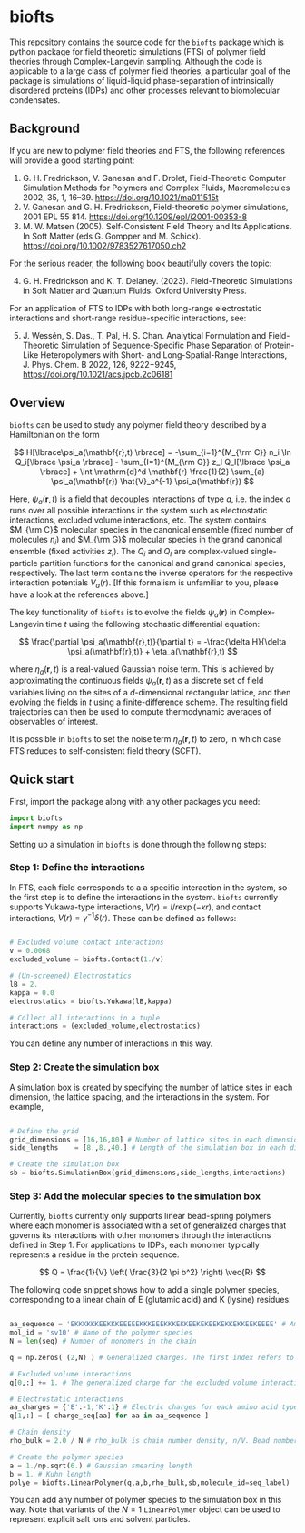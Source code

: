 # biofts

This repository contains the source code for the `biofts` package which is python package for field theoretic simulations (FTS) of polymer field theories through Complex-Langevin sampling. Although the code is applicable to a large class of polymer field theories, a particular goal of the package is simulations of liquid-liquid phase-separation of intrinsically disordered proteins (IDPs) and other processes relevant to biomolecular condensates. 

## Background

If you are new to polymer field theories and FTS, the following references will provide a good starting point:

1. G. H. Fredrickson, V. Ganesan and F. Drolet, Field-Theoretic Computer Simulation Methods for Polymers and Complex Fluids, Macromolecules 2002, 35, 1, 16–39. <hlink>https://doi.org/10.1021/ma011515t</hlink>
2. V. Ganesan and G. H. Fredrickson, Field-theoretic polymer simulations, 2001 EPL 55 814. <hlink>https://doi.org/10.1209/epl/i2001-00353-8</hlink>
3. M. W. Matsen (2005). Self-Consistent Field Theory and Its Applications. In Soft Matter (eds G. Gompper and M. Schick). <hlink>https://doi.org/10.1002/9783527617050.ch2</hlink>

For the serious reader, the following book beautifully covers the topic:

4.  G. H. Fredrickson and K. T. Delaney. (2023). Field-Theoretic Simulations in Soft Matter and Quantum Fluids. Oxford University Press.

For an application of FTS to IDPs with both long-range electrostatic interactions and short-range residue-specific interactions, see:

5. J. Wessén, S. Das., T. Pal, H. S. Chan. Analytical Formulation and Field-Theoretic Simulation of Sequence-Specific Phase Separation of Protein-Like Heteropolymers with Short- and Long-Spatial-Range Interactions, J. Phys. Chem. B 2022, 126, 9222−9245, <hlink>https://doi.org/10.1021/acs.jpcb.2c06181</hlink>

## Overview

`biofts` can be used to study any polymer field theory described by a Hamiltonian on the form

$$
H[\lbrace\psi_a(\mathbf{r},t) \rbrace] = -\sum_{i=1}^{M_{\rm C}} n_i \ln Q_i[\lbrace \psi_a \rbrace] - \sum_{I=1}^{M_{\rm G}} z_I Q_I[\lbrace \psi_a \rbrace] + \int \mathrm{d}^d \mathbf{r} \frac{1}{2} \sum_{a} \psi_a(\mathbf{r}) \hat{V}_a^{-1} \psi_a(\mathbf{r}) 
$$

Here, $\psi_a(\mathbf{r},t)$ is a field that decouples interactions of type $a$, i.e. the index $a$ runs over all possible interactions in the system such as electrostatic interactions, excluded volume interactions, etc. The system contains $M_{\rm C}$ molecular species in the canonical ensemble (fixed number of molecules $n_i$) and $M_{\rm G}$ molecular species in the grand canonical ensemble (fixed activities $z_I$). The $Q_i$ and $Q_I$ are complex-valued single-particle partition functions for the canonical and grand canonical species, respectively. The last term contains the inverse operators for the respective interaction potentials $V_a(r)$. [If this formalism is unfamiliar to you, please have a look at the references above.]

The key functionality of `biofts` is to evolve the fields $\psi_a(\mathbf{r})$ in Complex-Langevin time $t$ using the following stochastic differential equation:

$$
\frac{\partial \psi_a(\mathbf{r},t)}{\partial t} = -\frac{\delta H}{\delta \psi_a(\mathbf{r},t)} + \eta_a(\mathbf{r},t)
$$

where $\eta_a(\mathbf{r},t)$ is a real-valued Gaussian noise term. This is achieved by approximating the continuous fields $\psi_a(\mathbf{r},t)$ as a discrete set of field variables living on the sites of a $d$-dimensional rectangular lattice, and then evolving the fields in $t$ using a finite-difference scheme. The resulting field trajectories can then be used to compute thermodynamic averages of observables of interest. 

It is possible in `biofts` to set the noise term $\eta_a(\mathbf{r},t)$ to zero, in which case FTS reduces to self-consistent field theory (SCFT).

## Quick start

First, import the package along with any other packages you need:

```python
import biofts
import numpy as np
```

Setting up a simulation in `biofts` is done through the following steps:

### Step 1: Define the interactions

In FTS, each field corresponds to a a specific interaction in the system, so the first step is to define the interactions in the system. `biofts` currently supports Yukawa-type interactions, $V(r) = l/r \exp(-\kappa r)$, and contact interactions, $V(r) = \gamma^{-1} \delta(r)$. These can be defined as follows:

```python

# Excluded volume contact interactions
v = 0.0068
excluded_volume = biofts.Contact(1./v)

# (Un-screened) Electrostatics
lB = 2.
kappa = 0.0
electrostatics = biofts.Yukawa(lB,kappa)

# Collect all interactions in a tuple
interactions = (excluded_volume,electrostatics)
```

You can define any number of interactions in this way.

### Step 2: Create the simulation box

A simulation box is created by specifying the number of lattice sites in each dimension, the lattice spacing, and the interactions in the system. For example,

```python

# Define the grid
grid_dimensions = [16,16,80] # Number of lattice sites in each dimension. This can be a 1D, 2D, or 3D grid.
side_lengths    = [8.,8.,40.] # Length of the simulation box in each dimension

# Create the simulation box
sb = biofts.SimulationBox(grid_dimensions,side_lengths,interactions)

```

### Step 3: Add the molecular species to the simulation box

Currently, `biofts` currently only supports linear bead-spring polymers where each monomer is associated with a set of generalized charges that governs its interactions with other monomers through the interactions defined in Step 1. For applications to IDPs, each monomer typically represents a residue in the protein sequence. 

$$
Q = \frac{1}{V} \left( \frac{3}{2 \pi b^2} \right) \vec{R}
$$

The following code snippet shows how to add a single polymer species, corresponding to a linear chain of E (glutamic acid) and K (lysine) residues:

```python

aa_sequence = 'EKKKKKKEEKKKEEEEEKKKEEEKKKEKKEEKEKEEKEKKEKKEEKEEEE' # Amino-acid sequence
mol_id = 'sv10' # Name of the polymer species
N = len(seq) # Number of monomers in the chain

q = np.zeros( (2,N) ) # Generalized charges. The first index refers to interaction type, the second to monomer index.

# Excluded volume interactions
q[0,:] += 1. # The generalized charge for the excluded volume interaction is the monomer size, set to 1 for all monomers.

# Electrostatic interactions
aa_charges = {'E':-1,'K':1} # Electric charges for each amino acid type
q[1,:] = [ charge_seq[aa] for aa in aa_sequence ]

# Chain density
rho_bulk = 2.0 / N # rho_bulk is chain number density, n/V. Bead number density is n*N/V.

# Create the polymer species
a = 1./np.sqrt(6.) # Gaussian smearing length
b = 1. # Kuhn length
polye = biofts.LinearPolymer(q,a,b,rho_bulk,sb,molecule_id=seq_label)

```

You can add any number of polymer species to the simulation box in this way. Note that variants of the $N=1$ `LinearPolymer` object can be used to represent explicit salt ions and solvent particles. 